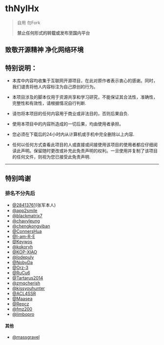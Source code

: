 # thNylHx

>自用 勿Fork
>
> **禁止任何形式的转载或发布至国内平台**

## 致敬开源精神 净化网络环境


## 特别说明：

- 本库中内容均收集于互联网开源项目，在此对原作者表示衷心的感谢。同时，我们谴责将他人内容标注为自己原创的行为。

- 本项目涉及的脚本仅用于资源共享和学习研究，不能保证其合法性，准确性，完整性和有效性，请根据情况自行判断.

- 请勿将本项目的任何内容用于商业或非法目的，否则后果自负.

- 使用本项目中的内容所造成的一切后果，均由使用者承担。

- 您必须在下载后的24小时内从计算机或手机中完全删除以上内容.

- 任何以任何方式查看此项目的人或直接或间接使用该项目的使用者都应仔细阅读此声明。保留随时更改或补充此免责声明的权利。一旦使用并复制了该项目的任何文件，则视为您已接受此免责声明.



---
## 特别鸣谢

### 排名不分先后

- [@28413761](https://github.com/28413761)(张军本人)
- [@app2smile](https://github.com/app2smile)
- [@blackmatrix7](https://github.com/blackmatrix7)
- [@chavyleung](https://github.com/chavyleung)
- [@chengkongyiban](https://github.com/chengkongyiban)
- [@ConnersHua](https://github.com/ConnersHua/RuleGo/tree/master)
- [@I-am-R-E](https://github.com/I-am-R-E)
- [@Keywos](https://github.com/Keywos)
- [@kokoryh](https://github.com/kokoryh)
- [@KOP-XIAO](https://github.com/KOP-XIAO)
- [@lodepuly](https://gitlab.com/lodepuly/vpn_tool/-/tree/master/Tool?ref_type=heads)
- [@NobyDa](https://github.com/NobyDa)
- [@Orz-3](https://github.com/Orz-3)
- [@RuCu6](https://github.com/RuCu6)
- [@Tartarus2014](https://github.com/Tartarus2014)
- [@zmqcherish](https://github.com/zmqcherish)
- [@kissyouhunter](https://github.com/kissyouhunter)
- [@ACL4SSR](https://github.com/ACL4SSR/ACL4SSR/tree/master)
- [@Maasea](https://github.com/Maasea/sgmodule)
- [@Repcz](https://github.com/Repcz/Tool)
- [@fmz200](https://github.com/fmz200/wool_scripts)
- [@limbopro](https://github.com/limbopro/Adblock4limbo)



#### 其他
- [@massgravel](https://github.com/massgravel/Microsoft-Activation-Scripts)
